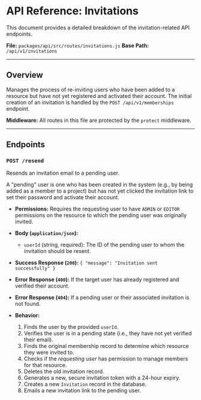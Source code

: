 # API Reference: Invitations

This document provides a detailed breakdown of the invitation-related API endpoints.

**File:** `packages/api/src/routes/invitations.js`
**Base Path:** `/api/v1/invitations`

---

## Overview

Manages the process of re-inviting users who have been added to a resource but have not yet registered and activated their account. The initial creation of an invitation is handled by the `POST /api/v1/memberships` endpoint.

**Middleware:** All routes in this file are protected by the `protect` middleware.

---

## Endpoints

### `POST /resend`

Resends an invitation email to a pending user.

A "pending" user is one who has been created in the system (e.g., by being added as a member to a project) but has not yet clicked the invitation link to set their password and activate their account.

*   **Permissions:** Requires the requesting user to have `ADMIN` or `EDITOR` permissions on the resource to which the pending user was originally invited.
*   **Body (`application/json`):**
    *   `userId` (string, required): The ID of the pending user to whom the invitation should be resent.
*   **Success Response (`200`):** `{ "message": "Invitation sent successfully" }`
*   **Error Response (`400`):** If the target user has already registered and verified their account.
*   **Error Response (`404`):** If a pending user or their associated invitation is not found.

*   **Behavior:**
    1.  Finds the user by the provided `userId`.
    2.  Verifies the user is in a pending state (i.e., they have not yet verified their email).
    3.  Finds the original membership record to determine which resource they were invited to.
    4.  Checks if the *requesting user* has permission to manage members for that resource.
    5.  Deletes the old invitation record.
    6.  Generates a new, secure invitation token with a 24-hour expiry.
    7.  Creates a new `Invitation` record in the database.
    8.  Emails a new invitation link to the pending user. 